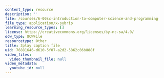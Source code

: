 ```yaml
---
content_type: resource
description: ''
file: /courses/6-00sc-introduction-to-computer-science-and-programming-spring-2011/76881646d6105f07a2d25862c86b888f_FBKxrPEeCSU.vtt
file_type: application/x-subrip
learning_resource_types: []
license: https://creativecommons.org/licenses/by-nc-sa/4.0/
ocw_type: OCWFile
resourcetype: Other
title: 3play caption file
uid: 76881646-d610-5f07-a2d2-5862c86b888f
video_files:
  video_thumbnail_file: null
video_metadata:
  youtube_id: null
---
```

